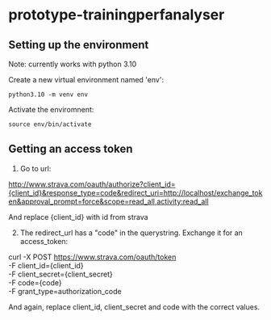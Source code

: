 # prototype-trainingperfanalyser

## Setting up the environment

Note: currently works with python 3.10

Create a new virtual environment named 'env':

    python3.10 -m venv env

Activate the enviromnent:

    source env/bin/activate

## Getting an access token

1. Go to url:

http://www.strava.com/oauth/authorize?client_id={client_id}&response_type=code&redirect_uri=http://localhost/exchange_token&approval_prompt=force&scope=read_all,activity:read_all

And replace {client_id} with id from strava

2. The redirect_url has a "code" in the querystring. Exchange it for an access_token:

curl -X POST https://www.strava.com/oauth/token \
-F client_id={client_id} \
-F client_secret={client_secret} \
-F code={code} \
-F grant_type=authorization_code

And again, replace client_id, client_secret and code with the correct values.
